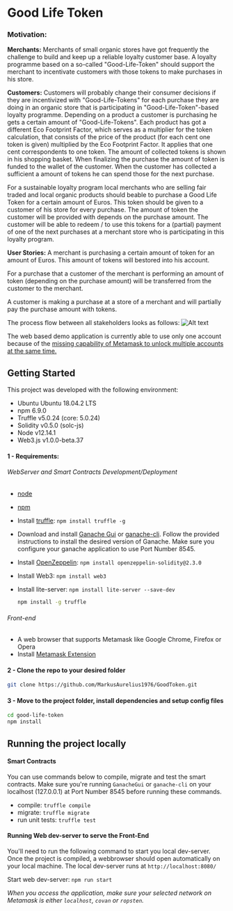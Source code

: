 # Good Life Token

### Motivation:

**Merchants:**
Merchants of small organic stores have got frequently the challenge to build and keep up a reliable loyalty customer base. A loyalty programme based on a so-called "Good-Life-Token" should support the merchant to incentivate customers with those tokens to make purchases in his store. 

**Customers:**
Customers will probably change their consumer decisions if they are incentivized with "Good-Life-Tokens" for each purchase they are doing in an organic store that is participating in "Good-Life-Token"-based loyalty programme. Depending on a product a customer is purchasing he gets a certain amount of "Good-Life-Tokens". Each product has got a different Eco Footprint Factor, which serves as a multiplier for the token calculation, that consists of the price of the product (for each cent one token is given) multiplied by the Eco Footprint Factor. It applies that one cent correspondents to one token. The amount of collected tokens is shown in his shopping basket. When finalizing the purchase the amount of token is funded to the wallet of the customer.
When the customer has collected a sufficient a amount of tokens he can spend those for the next purchase. 

For a sustainable loyalty program local merchants who are selling fair traded and local organic products should beable to purchase a Good Life Token for a certain amount of Euros. This token should be given to a customer of his store for every purchase. The amount of token the customer will be provided with depends on the purchase amount. The customer will be able to redeem / to use this tokens for a (partial) payment of one of the next purchases at a merchant store who is participating in this loyalty program.  

**User Stories:**
A merchant is purchasing a certain amount of token for an amount of Euros. This amount of tokens will bestored into his account.

For a purchase that a customer of the merchant is performing an amount of token (depending on the purchase amount) will be transferred from the customer to the merchant.

A customer is making a purchase at a store of a merchant and will partially pay the purchase amount with tokens.

The process flow between all stakeholders looks as follows:
![Alt text](/src/image/contract-diagram.png?raw=true "Process Flow Chart")

The web based demo application is currently able to use only one account because of the [missing capability of Metamask to unlock multiple accounts at the same time.](https://medium.com/metamask/metamask-permissions-system-delay-retrospective-9c49d01039d6)

## Getting Started

This project was developed with the following environment:

- Ubuntu Ubuntu 18.04.2 LTS
- npm 6.9.0
- Truffle v5.0.24 (core: 5.0.24)
- Solidity v0.5.0 (solc-js)
- Node v12.14.1
- Web3.js v1.0.0-beta.37


#### 1 - Requirements:

###### WebServer and Smart Contracts Development/Deployment

- [node](https://nodejs.org)
- [npm](https://www.npmjs.com/)
- Install [truffle](https://www.trufflesuite.com/truffle): `npm install truffle -g`
- Download and install [Ganache Gui](https://www.trufflesuite.com/ganache) or [ganache-cli](https://www.npmjs.com/package/ganache-cli). Follow the provided instructions to install the desired version of Ganache. Make sure you configure your ganache application to use Port Number 8545.
- Install [OpenZeppelin](https://openzeppelin.com/contracts/): `npm install openzeppelin-solidity@2.3.0`
- Install Web3:  `npm install web3`
- Install lite-server: `npm install lite-server --save-dev`


  ```.sh
  npm install -g truffle
  ```

###### Front-end

- A web browser that supports Metamask like Google Chrome, Firefox or Opera
- Install [Metamask Extension](https://metamask.io/)

#### 2 - Clone the repo to your desired folder

```.sh
git clone https://github.com/MarkusAurelius1976/GoodToken.git 
```

#### 3 - Move to the project folder, install dependencies and setup config files

```.sh
cd good-life-token 
npm install
```

## Running the project locally

#### Smart Contracts

You can use commands below to compile, migrate and test the smart contracts. Make sure you're running `GanacheGui` or `ganache-cli` on your localhost (127.0.0.1) at Port Number 8545 before running these commands.

- compile: `truffle compile`
- migrate: `truffle migrate`
- run unit tests: `truffle test`

#### Running Web dev-server to serve the Front-End

You'll need to run the following command to start you local dev-server. Once the project is compiled, a webbrowser should open automatically on your local machine. The local dev-server runs at `http://localhost:8080/`

Start web dev-server: `npm run start`

*When you access the application, make sure your selected network on Metamask is either `localhost`, `covan` or `ropsten`.*

